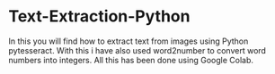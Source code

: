 # Text-Extraction-Python
In this you will find how to extract text from images using Python pytesseract. With this i have also used word2number to convert word numbers into integers. All this has been done using Google Colab.

